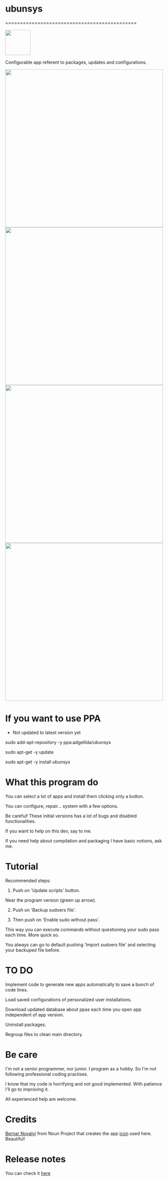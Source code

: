 # ubunsys
=============================================

<img src="https://raw.githubusercontent.com/adgellida/ubunsys/master/images/ubunsys.ico" width="80">

Configurable app referent to packages, updates and configurations.

<img src="http://i.imgur.com/1SJR6Af.png" width="500">

<img src="http://i.imgur.com/VbZ6eeb.png" width="500">

<img src="http://i.imgur.com/TPPM5vN.png" width="500">

<img src="http://i.imgur.com/SrJCFeE.png" width="500">

If you want to use PPA
=============================================

* Not updated to latest version yet

sudo add-apt-repository -y ppa:adgellida/ubunsys

sudo apt-get -y update

sudo apt-get -y install ubunsys

What this program do
=============================================

You can select a lot of apps and install them clicking only a button.

You can configure, repair... system with a few options.

Be careful! These initial versions has a lot of bugs and disabled functionalities.

If you want to help on this dev, say to me.

If you need help about compilation and packaging I have basic notions, ask me.

Tutorial
=============================================

Recommended steps:

1. Push on 'Update scripts' button.

Near the program version (green up arrow).

2. Push on 'Backup sudoers file'.

3. Then push on 'Enable sudo without pass'.

This way you can execute commands without questioning your sudo pass each time. More quick so.

You always can go to default pushing 'Import sudoers file' and selecting your backuped file before.

TO DO
=============================================

Implement code to generate new apps automatically to save a bunch of code lines.

Load saved configurations of personalized user installations.

Download updated database about ppas each time you open app independent of app version.

Uninstall packages.

Regroup files to clean main directory.

Be care
=============================================

I'm not a senior programmer, nor junior. I program as a hobby. So I'm not following professional coding practises.

I know that my code is horrifying and not good implemented. With patience I'll go to improving it.

All experienced help are welcome.

Credits
=============================================

[Bernar Novalyi](https://thenounproject.com/bernar.novalyi/) from Noun Project that creates the app [icon](https://thenounproject.com/term/terminal/715962/) used here. Beautiful!

Release notes
=============================================

You can check it [here](https://github.com/adgellida/ubunsys/releases)